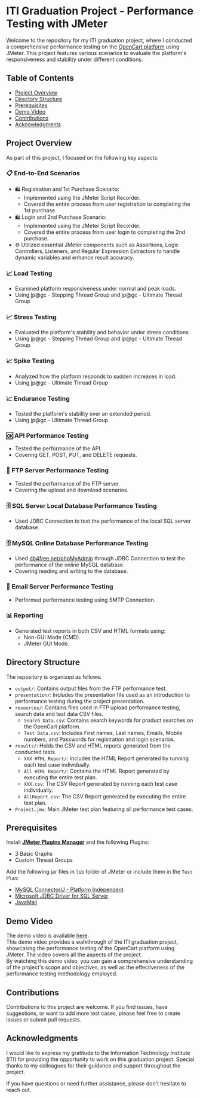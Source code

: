 # ITI Graduation Project - Performance Testing with JMeter
Welcome to the repository for my ITI graduation project, where I conducted a comprehensive performance testing on the [OpenCart platform](opencart.abstracta.us) using JMeter. This project features various scenarios to evaluate the platform's responsiveness and stability under different conditions.

## Table of Contents
- [Project Overview](#project-overview)
- [Directory Structure](#directory-structure)
- [Prerequisites](#prerequisites)
- [Demo Video](#demo-video)
- [Contributions](#contributions)
- [Acknowledgments](#acknowledgments)

## Project Overview
As part of this project, I focused on the following key aspects:

### 📋 End-to-End Scenarios
- 🛍️ Registration and 1st Purchase Scenario:
  - Implemented using the JMeter Script Recorder.
  - Covered the entire process from user registration to completing the 1st purchase.
- 🛍️ Login and 2nd Purchase Scenario:
  - Implemented using the JMeter Script Recorder.
  - Covered the entire process from user login to completing the 2nd purchase.
- ⚙️ Utilized essential JMeter components such as Assertions, Logic Controllers, Listeners, and Regular Expression Extractors to handle dynamic variables and enhance result accuracy.

### 📈 Load Testing
- Examined platform responsiveness under normal and peak loads.
- Using jp@gc - Stepping Thread Group and jp@gc - Ultimate Thread Group

### 📈 Stress Testing
- Evaluated the platform's stability and behavior under stress conditions.
- Using jp@gc - Stepping Thread Group and jp@gc - Ultimate Thread Group

### 📈 Spike Testing
- Analyzed how the platform responds to sudden increases in load.
- Using jp@gc - Ultimate Thread Group

### 📈 Endurance Testing
- Tested the platform's stability over an extended period.
- Using jp@gc - Ultimate Thread Group

### 🆗 API Performance Testing
- Tested the performance of the API.
- Covering GET, POST, PUT, and DELETE requests.

### 📂 FTP Server Performance Testing
- Tested the performance of the FTP server.
- Covering the upload and download scenarios.

### 🗄️ SQL Server Local Database Performance Testing
- Used JDBC Connection to test the performance of the local SQL server database.

### 🗄️ MySQL Online Database Performance Testing
- Used [db4free.net/phpMyAdmin](db4free.net/phpMyAdmin) through JDBC Connection to test the performance of the online MySQL database.
- Covering reading and writing to the database.

### 📧 Email Server Performance Testing
- Performed performance testing using SMTP Connection.

### 📊 Reporting
- Generated test reports in both CSV and HTML formats using:
  - Non-GUI Mode (CMD).
  - JMeter GUI Mode.

## Directory Structure
The repository is organized as follows:
- `output/`: Contains output files from the FTP performance test.
- `presentation/`: Includes the presentation file used as an introduction to performance testing during the project presentation.
- `resources/`: Contains files used in FTP upload performance testing, search data and test data CSV files.
  - `Search Data.csv`: Contains search keywords for product searches on the OpenCart platform.
  - `Test Data.csv`: Includes First names, Last names, Emails, Mobile numbers, and Passwords for registration and login scenarios.
- `results/`: Holds the CSV and HTML reports generated from the conducted tests.
  - `XXX HTML Report/`: Includes the HTML Report generated by running each test case individually.
  - `All HTML Report/`: Contains the HTML Report generated by executing the entire test plan.
  - `XXX.csv`: The CSV Report generated by running each test case individually.
  - `AllReport.csv`: The CSV Report generated by executing the entire test plan.
- `Project.jmx`: Main JMeter test plan featuring all performance test cases.

## Prerequisites

Install [**JMeter Plugins Manager**](https://jmeter-plugins.org/wiki/PluginsManager/) and the following Plugins:
- 3 Basic Graphs
- Custom Thread Groups

Add the following jar files in `lib` folder of JMeter or include them in the `Test Plan`:
- [MySQL Connector/J - Platform Independent](https://dev.mysql.com/downloads/connector/j/)
- [Microsoft JDBC Driver for SQL Server](https://learn.microsoft.com/en-us/sql/connect/jdbc/download-microsoft-jdbc-driver-for-sql-server?view=sql-server-ver16#download)
- [JavaMail](https://javaee.github.io/javamail/)


## Demo Video
The demo video is available [here](https://www.linkedin.com/posts/deyaamohammed_im-thrilled-to-present-to-you-a-demonstration-activity-7093990960862261248-rD-5?utm_source=share&utm_medium=member_desktop).\
This demo video provides a walkthrough of the ITI graduation project, showcasing the performance testing of the OpenCart platform using JMeter. The video covers all the aspects of the project.\
By watching this demo video, you can gain a comprehensive understanding of the project's scope and objectives, as well as the effectiveness of the performance testing methodology employed.

## Contributions
Contributions to this project are welcome. If you find issues, have suggestions, or want to add more test cases, please feel free to create issues or submit pull requests.

## Acknowledgments
I would like to express my gratitude to the Information Technology Institute (ITI) for providing the opportunity to work on this graduation project. Special thanks to my colleagues for their guidance and support throughout the project.

If you have questions or need further assistance, please don't hesitate to reach out.
